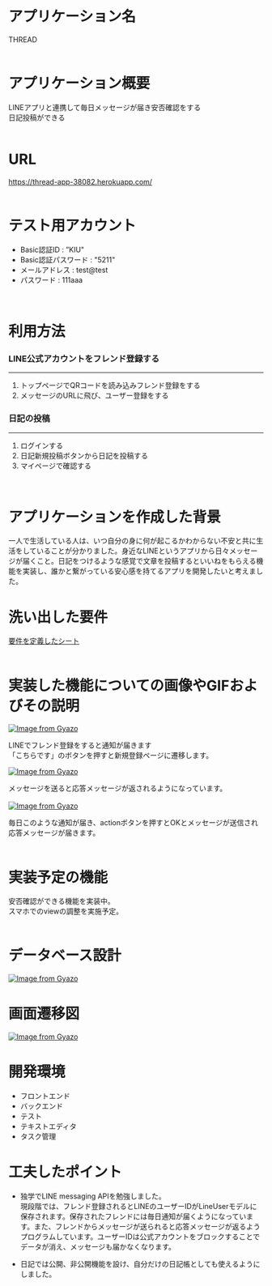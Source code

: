 # アプリケーション名
THREAD  
<br>

# アプリケーション概要
LINEアプリと連携して毎日メッセージが届き安否確認をする  
日記投稿ができる  
<br>

# URL
https://thread-app-38082.herokuapp.com/  
<br>


# テスト用アカウント
- Basic認証ID : ”KIU"
- Basic認証パスワード : "5211"
- メールアドレス : test@test
- パスワード : 111aaa  
<br>

# 利用方法
### LINE公式アカウントをフレンド登録する
***
1. トップページでQRコードを読み込みフレンド登録をする
2. メッセージのURLに飛び、ユーザー登録をする

### 日記の投稿
***
1. ログインする
2. 日記新規投稿ボタンから日記を投稿する
3. マイページで確認する  
<br>

# アプリケーションを作成した背景
一人で生活している人は、いつ自分の身に何が起こるかわからない不安と共に生活をしていることが分かりました。身近なLINEというアプリから日々メッセージが届くこと。日記をつけるような感覚で文章を投稿するといいねをもらえる機能を実装し、誰かと繋がっている安心感を持てるアプリを開発したいと考えました。

# 洗い出した要件
[要件を定義したシート](https://docs.google.com/spreadsheets/d/1qjAYbKSrR3WXR6txBWmN_1iuw8PXPWS0Mu-ACh17iSg/edit?usp=sharing)  
<br>


# 実装した機能についての画像やGIFおよびその説明
[![Image from Gyazo](https://i.gyazo.com/a0f5a88128e2aa626cb97ba91f0c0739.png)](https://gyazo.com/a0f5a88128e2aa626cb97ba91f0c0739)

LINEでフレンド登録をすると通知が届きます  
「こちらです」のボタンを押すと新規登録ページに遷移します。  

[![Image from Gyazo](https://i.gyazo.com/0cb9addee459cfd1223c0310c5a14003.png)](https://gyazo.com/0cb9addee459cfd1223c0310c5a14003)

メッセージを送ると応答メッセージが返されるようになっています。  
<br>
[![Image from Gyazo](https://i.gyazo.com/58b8987c31c366062ff14e9e7ed5da1d.png)](https://gyazo.com/58b8987c31c366062ff14e9e7ed5da1d)

毎日このような通知が届き、actionボタンを押すとOKとメッセージが送信され応答メッセージが届きます。  
<br>


# 実装予定の機能
安否確認ができる機能を実装中。  
スマホでのviewの調整を実施予定。  
<br>

# データベース設計

[![Image from Gyazo](https://i.gyazo.com/2295aef5b62ac9c45ea445b2f4bcbd08.png)](https://gyazo.com/2295aef5b62ac9c45ea445b2f4bcbd08)  



# 画面遷移図

[![Image from Gyazo](https://i.gyazo.com/870e77eec7199132c45e359cd818963c.png)](https://gyazo.com/870e77eec7199132c45e359cd818963c)

# 開発環境
- フロントエンド
- バックエンド
- テスト
- テキストエディタ
- タスク管理

# 工夫したポイント
- 独学でLINE messaging APIを勉強しました。  
現段階では、フレンド登録されるとLINEのユーザーIDがLineUserモデルに保存されます。保存されたフレンドには毎日通知が届くようになっています。また、フレンドからメッセージが送られると応答メッセージが返るようプログラムしています。ユーザーIDは公式アカウントをブロックすることでデータが消え、メッセージも届かなくなります。  

- 日記では公開、非公開機能を設け、自分だけの日記帳としても使えるようにしました。
